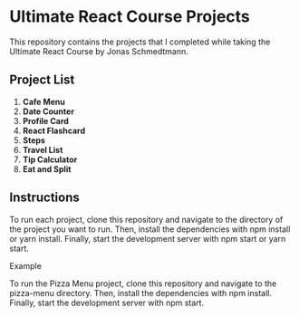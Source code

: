 # Ultimate React Course Projects

This repository contains the projects that I completed while taking the Ultimate React Course by Jonas Schmedtmann.

## Project List

1. **Cafe Menu**
2. **Date Counter**
3. **Profile Card**
4. **React Flashcard**
5. **Steps**
6. **Travel List**
7. **Tip Calculator**
8. **Eat and Split**

## Instructions

To run each project, clone this repository and navigate to the directory of the project you want to run. Then, install the dependencies with npm install or yarn install. Finally, start the development server with npm start or yarn start.

Example

To run the Pizza Menu project, clone this repository and navigate to the pizza-menu directory. Then, install the dependencies with npm install. Finally, start the development server with npm start.
